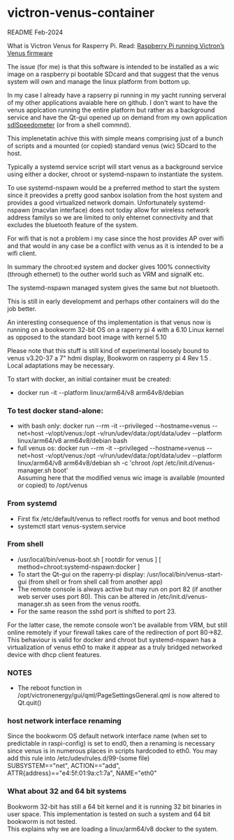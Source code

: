 # victron-venus-container
README Feb-2024

What is Victron Venus for Rasperry Pi. Read: [Raspberry Pi running Victron’s Venus firmware](https://www.victronenergy.com/blog/2017/09/06/raspberry-pi-running-victrons-venus-firmware)

The issue (for me) is that this software is intended to be installed as a wic image on a raspberry pi bootable SDcard and that suggest that the venus system will own and manage the linux platform from bottom up.

In my case I already have a rapserry pi running in my yacht running serveral of my other applications avaiable here on github.
I don't want to have the venus applcation running the entire platform but rather as a background service and have the Qt-gui opened up on demand from my own application  [sdlSpeedometer](https://github.com/ehedman/sdlSpeedometer) (or from a shell commnd).

This implenetatin achive this with simple means comprising just of a bunch of scripts and a mounted (or copied) standard venus (wic) SDcard to the host.

Typically a systemd service script will start venus as a background service using either a docker, chroot or systemd-nspawn to instantiate the system.

To use  systemd-nspawn would be a preferred method to start the system since it preovides a pretty good sanbox isolation from the host system and provides a good virtualized network domain.
Unfortunately systemd-nspawn (macvlan interface) does not today allow for wireless network address familys so we are limited to only ehternet connectivity and that excludes the bluetooth feature of the system.

For wifi that is not a problem i my case since the host provides AP over wifi and that would in any case be a conflict with venus as it is intended to be a wifi client.

In summary the chroot:ed system and docker gives 100% connectivity (through ethernet) to the outher world such as VRM and signalK etc.

The systemd-nspawn managed system gives the same but not bluetooth.

This is still in early developmemt and perhaps other containers will do the job better.

An interesting consequence of ths implementation is that venus now is running on a bookworm 32-bit OS on a raperry pi 4 with a 6.10 Linux kernel as opposed to the standard boot image with kernel 5.10

Please note that this stuff is still kind of experimental loosely bound to venus v3.20-37 a 7" hdmi display, Bookworm on rasperry pi 4 Rev 1.5 . Local adaptations may be necessary.

To start with docker, an initial container must be created:
-  docker run -it --platform linux/arm64/v8 arm64v8/debian

### To test docker  stand-alone:
- with bash only: docker run --rm -it --privileged  --hostname=venus --net=host  -v/opt/venus:/opt  -v/run/udev/data:/opt/data/udev --platform linux/arm64/v8 arm64v8/debian  bash
- full venus os: docker run --rm -it --privileged  --hostname=venus --net=host  -v/opt/venus:/opt -v/run/udev/data:/opt/data/udev  --platform linux/arm64/v8  arm64v8/debian  sh -c 'chroot /opt /etc/init.d/venus-manager.sh boot'<br>
Assuming here that the modified venus wic image is available (mounted or copied) to /opt/venus

### From systemd
- First fix  /etc/default/venus to reflect rootfs for venus and boot method
- systemctl start venus-system.service

### From shell
- /usr/local/bin/venus-boot.sh [ rootdir for venus ] [ method=chroot:systemd-nspawn:docker ]
- To start the Qt-gui on the raperry-pi display: /usr/local/bin/venus-start-gui (from shell or from shell call from another app)
- The remote console is always active but may run on port 82 (if another web server uses port 80). This can be altered in /etc/init.d/venus-manager.sh as seen from the venus rootfs.
- For the same reason the sshd port is shifted to port 23.

For the latter case, the remote console won't be available from VRM, but still online remotely if your firewall takes care of the redirection of port 80->82.<br>
This behaviour is valid for docker and chroot but systemd-nspawn has a virtualization of venus eth0 to make it appear as a truly bridged networked device with dhcp client features.

### NOTES
- The reboot function in /opt/victronenergy/gui/qml/PageSettingsGeneral.qml is now altered to Qt.quit()

### host network interface renaming
Since the bookworm OS default network interface name (when set to predictable in raspi-config) is set to end0, then a renaming is necessary since venus is in numerous places in scripts hardcoded to eth0.
You may add this rule into /etc/udev/rules.d/99-(some file)<br>
SUBSYSTEM=="net", ACTION=="add", ATTR{address}=="e4:5f:01:9a:c1:7a", NAME="eth0"

### What about 32 and 64 bit systems
Bookworm 32-bit has still a 64 bit kernel and it is running 32 bit binaries in user space. This implementation is tested on such a system and 64 bit bookworm is not tested.<br>
This explains why we are loading a linux/arm64/v8 docker to the system.

